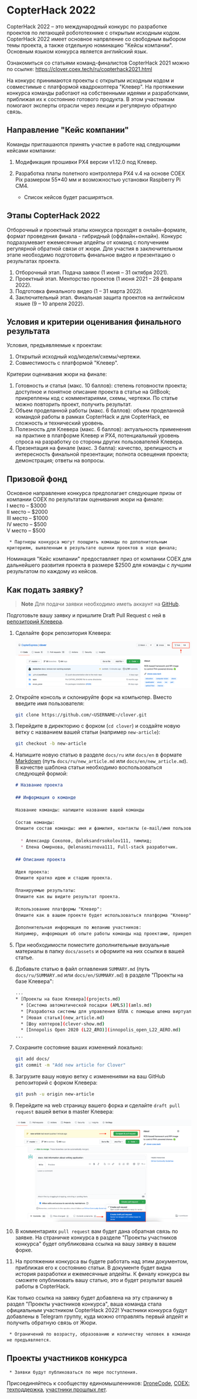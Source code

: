 # CopterHack 2022

CopterHack 2022 – это международный конкурс по разработке проектов по летающей робототехнике с открытым исходным кодом. CopterHack 2022 имеет основное напрвление со свободным выбором темы проекта, а также отдельную номинацию "Кейсы компании". Основным языком конкурса является английский язык.

Ознакомиться со статьями команд-финалистов CopterHack 2021 можно по ссылке: https://clover.coex.tech/ru/copterhack2021.html

На конкурс принимаются  проекты с открытым исходным кодом и совместимые с платформой квадрокоптера "Клевер". На протяжении конкурса команды работают на собственными идеями и разработками, приближая их к состоянию готового продукта. В этом участникам помогают эксперты отрасли через лекции и регулярную обратную связь.

## Направление "Кейс компании"

Команды приглашаются принять участие в работе над следующими кейcами компании:

1. Модификация прошивки PX4 версии v1.12.0 под Клевер.
2. Разработка платы полетного контроллера PX4 v.4 на основе COEX Pix размером 55*40 мм и возможностью установки Raspberry Pi CM4.

     * Список кейсов будет расширяться.
 
## Этапы CopterHack 2022

Отборочный и проектный этапы конкурса проходят в онлайн-формате, формат проведения финала - гибридный (оффлайн+онлайн). Конкурс подразумевает ежемесячные апдейты от команд с получением регулярной обратной связи от жюри. Для участия в заключительном этапе необходимо подготовить финальное видео и презентацию о результатах проекта.

1. Отборочный этап. Подача заявок (1 июня – 31 октября 2021).
2. Проектный этап. Менторство проектов (1 июня 2021 – 28 февраля 2022).
3. Подготовка финального видео (1 – 31 марта 2022).
4. Заключительный этап. Финальная защита проектов на английском языке (9 – 10 апреля 2022).

## Условия и критерии оценивания финального результата

Условия, предъявляемые к проектам:
1. Открытый исходный код/модели/схемы/чертежи.
2. Совместимость с платформой "Клевер".

Критерии оценивания жюри на финале: 
1. Готовность и статья (макс. 10 баллов): степень готовности проекта; доступное и понятное описание проекта в статье на GitBook; прикреплены код с комментариями, схемы, чертежи. По статье можно повторить проект, получить результат.
2. Объем проделанной работы (макс. 6 баллов): объем проделанной командой работы в рамках CopterHack и для CopterHack, ее сложность и технический уровень.
3. Полезность для Клевера (макс. 6 баллов): актуальность применения на практике в платформе Клевер и PX4, потенциальный уровень спроса на разработку со стороны других пользователей Клевера.
4. Презентация на финале (макс. 3 балла): качество, зрелищность и интересность финальной презентации; полнота освещения проекта; демонстрация; ответы на вопросы.

## Призовой фонд

Основное направление конкурса предполагает следующие призы от компании COEX по результатам оценивания жюри на финале:  
  I место – $3000   
  II место – $2000   
  III место – $1000   
  IV место – $500   
  V место – $500 

     * Партнеры конкурса могут поощрить команды по дополнительным критериям, выявленным в результате оценки проектов в ходе финала;

Номинация "Кейс компании" предоставляет приз от компании COEX для дальнейшего развития проекта в размере $2500 для команды с лучшим результатом по каждому из кейсов.

## Как подать заявку?

> **Note** Для подачи заявки необходимо иметь аккаунт на [GitHub](https://github.com).

Подготовьте вашу заявку и пришлите Draft Pull Request с ней в [репозиторий Клевера](https://github.com/CopterExpress/clover).

1. Сделайте форк репозитория Клевера:

    <img src="../assets/github_application/github-fork.png" alt="GitHub Fork">

2. Откройте консоль и склонируйте форк на компьютер. Вместо <USERNAME> введите имя пользователя:

    ```bash
    git clone https://github.com/<USERNAME>/clover.git
    ```

3. Перейдите в директорию с форком (```cd clover```) и создайте новую ветку с названием вашей статьи (например `new-article`):

    ```bash
    git checkout -b new-article
    ```

4. Напишите новую статью в разделе `docs/ru` или `docs/en` в формате [Markdown](https://ru.wikipedia.org/wiki/Markdown) (путь `docs/ru/new_article.md` или `docs/en/new_article.md`). В качестве шаблона статьи необходимо воспользоваться следующей формой:

    ```markdown
    # Название проекта
    
    ## Информация о команде

    Название команды: напишите название вашей команды
    
    Состав команды:
    Опишите состав команды: имя и фамилия, контакты (e-mail/имя пользователя в Telegram), роль в команде. Например:

      * Александр Соколов, @aleksandrsokolov111, тимлид;
      * Елена Смирнова, @elenasmirnova111, Full-stack разработчик.

    ## Описание проекта

    Идея проекта: 
    Опишите кратко идею и стадию проекта. 

    Планируемые результаты:
    Опишите как вы видите результат проекта.

    Использование платформы "Клевер":
    Опишите как в вашем проекте будет использоваться платформа "Клевер". 
   
    Дополнительная информация по желанию участников:
    Например, информация об опыте работы команды над проектами, прикрепить ссылку на статьи, видео.
    ```


5. При необходимости поместите дополнительные визуальные материалы в папку `docs/assets` и оформите на них ссылки в вашей статье.
6. Добавьте статью в файл оглавления `SUMMARY.md` (путь `docs/ru/SUMMARY.md` или `docs/en/SUMMARY.md`) в разделе "Проекты на базе Клевера":

    ```bash
    ...
    * [Проекты на базе Клевера](projects.md)
      * [Система автоматической посадки (AMLS)](amls.md)
      * [Разработка системы для управления БПЛА с помощью шлема виртуальной реальности](remote-control-with-oculusvr.md)
      * [Новая статья](new_article.md)
      * [Шоу коптеров](clever-show.md)
      * [Innopolis Open 2020 (L22_ÆRO)](innopolis_open_L22_AERO.md)
    ...
    ```

7. Сохраните состояние ваших изменений локально:

    ```bash
    git add docs/
    git commit -m "Add new article for Clover"
    ```

8. Загрузите вашу новую ветку с изменениями на ваш GitHub репозиторий с форком Клевера:

    ```bash
    git push -u origin new-article
    ```

9. Перейдите на web страницу вашего форка и сделайте `draft pull request` вашей ветки в master Клевера:

    <img src="../assets/github_application/github-pull-request.png" alt="GitHub Pull Request">

    <img src="../assets/github_application/github-pull-request-create.png" alt="GitHub Create Pull">

10.  В комментариях `pull request` вам будет дана обратная связь по заявке. На страничке конкурса в разделе "Проекты участников конкурса" будет опубликована ссылка на вашу заявку в вашем форке.
11. На протяжении конкурса вы будете работать над этим документом, приближая его к состоянию статьи. В документе будет видна история разработки и ежемесячные апдейты. К финалу конкурса вы сможете опубликовать вашу статью, это и будет результат вашей работы в CopterHack.

Как только ссылка на заявку будет добавлена на эту страничку в раздел "Проекты участников конкурса", ваша команда стала официальным участником CopterHack 2022! Участники конкурса будут добавлены в Telegram группу, куда можно отправлять первый апдейт и получить обратную связь от Жюри.

     * Ограничений по возрасту, образованию и количеству человек в команде не предъявляется.

## Проекты участников конкурса

     * Заявки будут публиковаться по мере поступления.

Присоединяйтесь к сообществу единомышленников: [DroneCode](https://t.me/DroneCode), [COEX: техподдержка](https://t.me/COEXHelpdesk), [участники прошлых лет](https://t.me/CopterHack).


